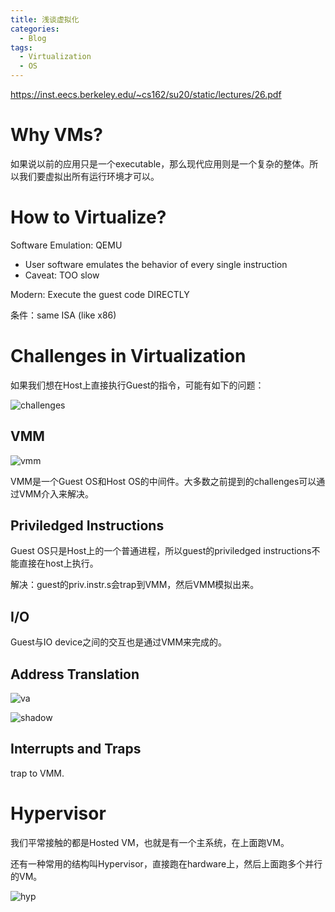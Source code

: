 ```yaml
---
title: 浅谈虚拟化
categories:
  - Blog
tags:
  - Virtualization
  - OS
---
```


https://inst.eecs.berkeley.edu/~cs162/su20/static/lectures/26.pdf

# Why VMs?

如果说以前的应用只是一个executable，那么现代应用则是一个复杂的整体。所以我们要虚拟出所有运行环境才可以。

# How to Virtualize?

Software Emulation: QEMU

* User software emulates the behavior of every single instruction
* Caveat: TOO slow

Modern: Execute the guest code DIRECTLY

条件：same ISA (like x86)

# Challenges in Virtualization

如果我们想在Host上直接执行Guest的指令，可能有如下的问题：

![challenges](/Users/apple/yuhengfdada.github.io/assets/vir/challenges.png)

## VMM

![vmm](/Users/apple/yuhengfdada.github.io/assets/vir/vmm.png)

VMM是一个Guest OS和Host OS的中间件。大多数之前提到的challenges可以通过VMM介入来解决。

## Priviledged Instructions

Guest OS只是Host上的一个普通进程，所以guest的priviledged instructions不能直接在host上执行。

解决：guest的priv.instr.s会trap到VMM，然后VMM模拟出来。

## I/O

Guest与IO device之间的交互也是通过VMM来完成的。

## Address Translation

![va](/Users/apple/yuhengfdada.github.io/assets/vir/va.png)

![shadow](/Users/apple/yuhengfdada.github.io/assets/vir/shadow.png)

## Interrupts and Traps

trap to VMM.

# Hypervisor

我们平常接触的都是Hosted VM，也就是有一个主系统，在上面跑VM。

还有一种常用的结构叫Hypervisor，直接跑在hardware上，然后上面跑多个并行的VM。

![hyp](/Users/apple/yuhengfdada.github.io/assets/vir/hyp.png)
